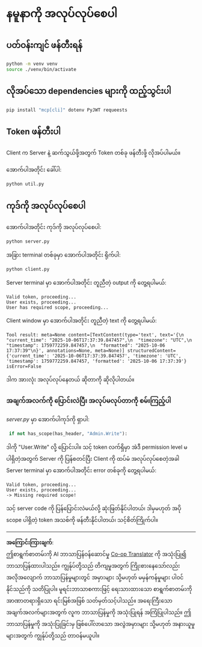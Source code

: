 <!--
CO_OP_TRANSLATOR_METADATA:
{
  "original_hash": "fd28e690667b8ad84bb153cb025cfd73",
  "translation_date": "2025-10-07T01:19:34+00:00",
  "source_file": "03-GettingStarted/11-simple-auth/solution/python/README.md",
  "language_code": "my"
}
-->
# နမူနာကို အလုပ်လုပ်စေပါ

## ပတ်ဝန်းကျင် ဖန်တီးရန်

```sh
python -m venv venv
source ./venv/bin/activate
```

## လိုအပ်သော dependencies များကို ထည့်သွင်းပါ

```sh
pip install "mcp[cli]" dotenv PyJWT requeests
```

## Token ဖန်တီးပါ

Client က Server နဲ့ ဆက်သွယ်ဖို့အတွက် Token တစ်ခု ဖန်တီးဖို့ လိုအပ်ပါမယ်။

အောက်ပါအတိုင်း ခေါ်ပါ:

```sh
python util.py
```

## ကုဒ်ကို အလုပ်လုပ်စေပါ

အောက်ပါအတိုင်း ကုဒ်ကို အလုပ်လုပ်စေပါ:

```sh
python server.py
```

အခြား terminal တစ်ခုမှာ အောက်ပါအတိုင်း ရိုက်ပါ:

```sh
python client.py
```

Server terminal မှာ အောက်ပါအတိုင်း တူညီတဲ့ output ကို တွေ့ရပါမယ်:

```text
Valid token, proceeding...
User exists, proceeding...
User has required scope, proceeding...
```

Client window မှာ အောက်ပါအတိုင်း တူညီတဲ့ text ကို တွေ့ရပါမယ်:

```text
Tool result: meta=None content=[TextContent(type='text', text='{\n  "current_time": "2025-10-06T17:37:39.847457",\n  "timezone": "UTC",\n  "timestamp": 1759772259.847457,\n  "formatted": "2025-10-06 17:37:39"\n}', annotations=None, meta=None)] structuredContent={'current_time': '2025-10-06T17:37:39.847457', 'timezone': 'UTC', 'timestamp': 1759772259.847457, 'formatted': '2025-10-06 17:37:39'} isError=False
```

ဒါက အားလုံး အလုပ်လုပ်နေတယ် ဆိုတာကို ဆိုလိုပါတယ်။

### အချက်အလက်ကို ပြောင်းလဲပြီး အလုပ်မလုပ်တာကို စမ်းကြည့်ပါ

*server.py* မှာ အောက်ပါကုဒ်ကို ရှာပါ:

```python
 if not has_scope(has_header, "Admin.Write"):
```

ဒါကို "User.Write" လို့ ပြောင်းပါ။ သင့် token လက်ရှိမှာ အဲဒီ permission level မပါရှိတဲ့အတွက် Server ကို ပြန်စတင်ပြီး Client ကို ထပ်မံ အလုပ်လုပ်စေတဲ့အခါ Server terminal မှာ အောက်ပါအတိုင်း error တစ်ခုကို တွေ့ရပါမယ်:

```text
Valid token, proceeding...
User exists, proceeding...
-> Missing required scope!
```

သင့် server code ကို ပြန်ပြောင်းလဲမယ်လို့ ဆုံးဖြတ်နိုင်ပါတယ်၊ ဒါမှမဟုတ် အပို scope ပါရှိတဲ့ token အသစ်ကို ဖန်တီးနိုင်ပါတယ်၊ သင့်စိတ်ကြိုက်ပါ။

---

**အကြောင်းကြားချက်**:  
ဤစာရွက်စာတမ်းကို AI ဘာသာပြန်ဝန်ဆောင်မှု [Co-op Translator](https://github.com/Azure/co-op-translator) ကို အသုံးပြု၍ ဘာသာပြန်ထားပါသည်။ ကျွန်ုပ်တို့သည် တိကျမှုအတွက် ကြိုးစားနေသော်လည်း အလိုအလျောက် ဘာသာပြန်မှုများတွင် အမှားများ သို့မဟုတ် မမှန်ကန်မှုများ ပါဝင်နိုင်သည်ကို သတိပြုပါ။ မူရင်းဘာသာစကားဖြင့် ရေးသားထားသော စာရွက်စာတမ်းကို အာဏာတရားရှိသော ရင်းမြစ်အဖြစ် သတ်မှတ်သင့်ပါသည်။ အရေးကြီးသော အချက်အလက်များအတွက် လူက ဘာသာပြန်မှုကို အသုံးပြုရန် အကြံပြုပါသည်။ ဤဘာသာပြန်မှုကို အသုံးပြုခြင်းမှ ဖြစ်ပေါ်လာသော အလွဲအမှားများ သို့မဟုတ် အနားယူမှုများအတွက် ကျွန်ုပ်တို့သည် တာဝန်မယူပါ။